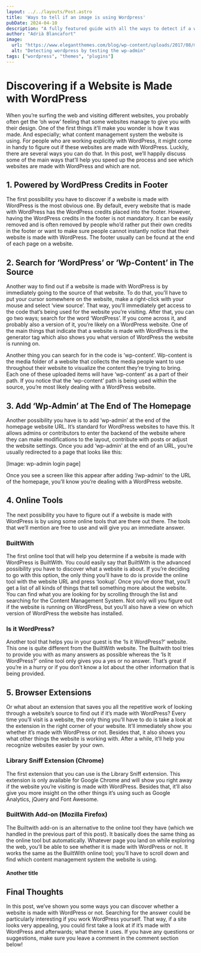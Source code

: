 ```yaml
---
layout: ../../layouts/Post.astro
title: 'Ways to tell if an image is using Wordpress'
pubDate: 2024-04-10
description: "A fully featured guide with all the ways to detect if a website is using worpress"
author: "Adrià Blancafort"
image:
  url: "https://www.elegantthemes.com/blog/wp-content/uploads/2017/08/mwp2.png"
  alt: "Detecting wordpress by testing the wp-admin"
tags: ["wordpress", "themes", "plugins"]
---
```


# Discovering if a Website is Made with WordPress

When you’re surfing the web and visiting different websites, you probably often get the ‘oh wow’ feeling that some websites manage to give you with their design. One of the first things it’ll make you wonder is how it was made. And especially; what content management system the website is using. For people who are working explicitly with WordPress, it might come in handy to figure out if these websites are made with WordPress. Luckily, there are several ways you can do that. In this post, we’ll happily discuss some of the main ways that’ll help you speed up the process and see which websites are made with WordPress and which are not.

## 1. Powered by WordPress Credits in Footer
The first possibility you have to discover if a website is made with WordPress is the most obvious one. By default, every website that is made with WordPress has the WordPress credits placed into the footer. However, having the WordPress credits in the footer is not mandatory. It can be easily removed and is often removed by people who’d rather put their own credits in the footer or want to make sure people cannot instantly notice that their website is made with WordPress. The footer usually can be found at the end of each page on a website.

## 2. Search for ‘WordPress’ or ‘Wp-Content’ in The Source
Another way to find out if a website is made with WordPress is by immediately going to the source of that website. To do that, you’ll have to put your cursor somewhere on the website, make a right-click with your mouse and select ‘view source’. That way, you’ll immediately get access to the code that’s being used for the website you’re visiting. After that, you can go two ways; search for the word ‘WordPress’. If you come across it, and probably also a version of it, you’re likely on a WordPress website. One of the main things that indicate that a website is made with WordPress is the generator tag which also shows you what version of WordPress the website is running on.

Another thing you can search for in the code is ‘wp-content’. Wp-content is the media folder of a website that collects the media people want to use throughout their website to visualize the content they’re trying to bring. Each one of these uploaded items will have ‘wp-content’ as a part of their path. If you notice that the ‘wp-content’ path is being used within the source, you’re most likely dealing with a WordPress website.

## 3. Add ‘Wp-Admin’ at The End of The Homepage
Another possibility you have is to add ‘wp-admin’ at the end of the homepage website URL. It’s standard for WordPress websites to have this. It allows admins or contributors to enter the backend of the website where they can make modifications to the layout, contribute with posts or adjust the website settings. Once you add ‘wp-admin’ at the end of an URL, you’re usually redirected to a page that looks like this:

[Image: wp-admin login page]

Once you see a screen like this appear after adding ‘/wp-admin’ to the URL of the homepage, you’ll know you’re dealing with a WordPress website.

## 4. Online Tools
The next possibility you have to figure out if a website is made with WordPress is by using some online tools that are there out there. The tools that we’ll mention are free to use and will give you an immediate answer.

### BuiltWith
The first online tool that will help you determine if a website is made with WordPress is BuiltWith. You could easily say that BuiltWith is the advanced possibility you have to discover what a website is about. If you’re deciding to go with this option, the only thing you’ll have to do is provide the online tool with the website URL and press ‘lookup’. Once you’ve done that, you’ll get a list of all kinds of things that tell something more about the website. You can find what you are looking for by scrolling through the list and searching for the Content Management System. Not only will you figure out if the website is running on WordPress, but you’ll also have a view on which version of WordPress the website has installed.

### Is it WordPress?
Another tool that helps you in your quest is the ‘Is it WordPress?’ website. This one is quite different from the BuiltWith website. The Builtwith tool tries to provide you with as many answers as possible whereas the ‘Is It WordPress?’ online tool only gives you a yes or no answer. That’s great if you’re in a hurry or if you don’t know a lot about the other information that is being provided.

## 5. Browser Extensions
Or what about an extension that saves you all the repetitive work of looking through a website’s source to find out if it’s made with WordPress? Every time you’ll visit is a website, the only thing you’ll have to do is take a look at the extension in the right corner of your website. It’ll immediately show you whether it’s made with WordPress or not. Besides that, it also shows you what other things the website is working with. After a while, it’ll help you recognize websites easier by your own.

### Library Sniff Extension (Chrome)
The first extension that you can use is the Library Sniff extension. This extension is only available for Google Chrome and will show you right away if the website you’re visiting is made with WordPress. Besides that, it’ll also give you more insight on the other things it’s using such as Google Analytics, jQuery and Font Awesome.

### BuiltWith Add-on (Mozilla Firefox)
The Builtwith add-on is an alternative to the online tool they have (which we handled in the previous part of this post). It basically does the same thing as the online tool but automatically. Whatever page you land on while exploring the web, you’ll be able to see whether it is made with WordPress or not. It works the same as the BuiltWith online tool; you’ll have to scroll down and find which content management system the website is using.

#### Another title

## Final Thoughts
In this post, we’ve shown you some ways you can discover whether a website is made with WordPress or not. Searching for the answer could be particularly interesting if you work WordPress yourself. That way, if a site looks very appealing, you could first take a look at if it’s made with WordPress and afterwards; what theme it uses. If you have any questions or suggestions, make sure you leave a comment in the comment section below!
